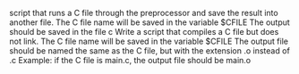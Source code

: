  script that runs a C file through the preprocessor and save the result into another file.
The C file name will be saved in the variable $CFILE The output should be saved in the file c
Write a script that compiles a C file but does not link.
The C file name will be saved in the variable $CFILE
The output file should be named the same as the C file, but with the extension .o instead of .c Example: if the C file is main.c, the output file should be main.o

